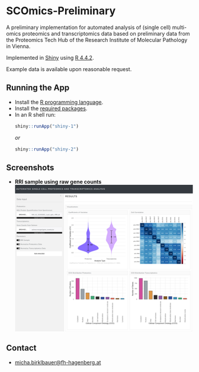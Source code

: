 # SCOmics-Preliminary

A preliminary implementation for automated analysis of (single cell) multi-omics proteomics
and transcriptomics data based on preliminary data from the Proteomics Tech Hub of the Research
Institute of Molecular Pathology in Vienna.

Implemented in [Shiny](https://shiny.posit.co/) using [R 4.4.2](https://www.r-project.org/).

Example data is available upon reasonable request.

## Running the App

- Install the [R programming language](https://www.r-project.org/).
- Install the [required packages](_install.R).
- In an R shell run:
  ```R
  shiny::runApp("shiny-1")
  ```
  _or_
  ```R
  shiny::runApp("shiny-2")
  ```

## Screenshots

- **RRI sample using raw gene counts**
  ![Screenshot1](screenshots/RRI_shiny-2.jpg)

## Contact

- [micha.birklbauer@fh-hagenberg.at](mailto:micha.birklbauer@fh-hagenberg.at)
